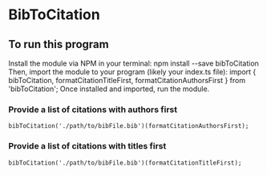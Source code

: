 # BibToCitation

## To run this program
Install the module via NPM in your terminal:
    npm install --save bibToCitation
Then, import the module to your program (likely your index.ts file):
    import { bibToCitation, formatCitationTitleFirst, formatCitationAuthorsFirst } from 'bibToCitation';
Once installed and imported, run the module.

### Provide a list of citations with authors first
    bibToCitation('./path/to/bibFile.bib')(formatCitationAuthorsFirst);
### Provide a list of citations with titles first
    bibToCitation('./path/to/bibFile.bib')(formatCitationTitleFirst);